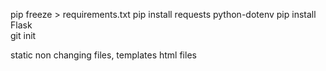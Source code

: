 pip freeze > requirements.txt
pip install requests python-dotenv
pip install Flask      
git init

static non changing files, 
templates  html files  